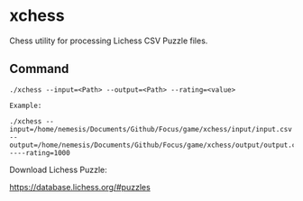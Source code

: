 # xchess
Chess utility for processing Lichess CSV Puzzle files.


## Command

```
./xchess --input=<Path> --output=<Path> --rating=<value>

Example:

./xchess --input=/home/nemesis/Documents/Github/Focus/game/xchess/input/input.csv --output=/home/nemesis/Documents/Github/Focus/game/xchess/output/output.csv ----rating=1000
```

Download Lichess Puzzle:

https://database.lichess.org/#puzzles